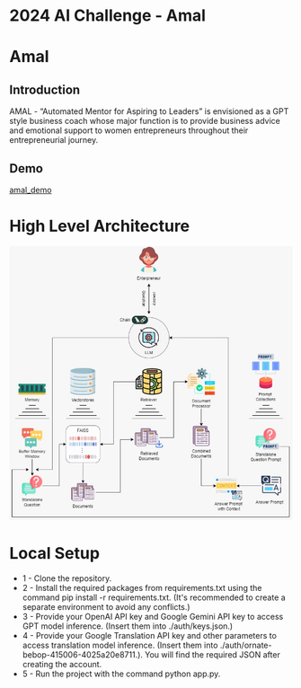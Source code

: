 # 2024 AI Challenge - Amal
# Amal

## Introduction
AMAL - “Automated Mentor for Aspiring to Leaders” is envisioned as a GPT style business
coach whose major function is to provide business advice and emotional support to women
entrepreneurs throughout their entrepreneurial journey.

## Demo


[amal_demo](https://github.com/beyonddata-ai/amal_chatbot/assets/70507544/4334056e-c68b-400a-a48e-5b7a259db89d)


# High Level Architecture
![alt text](https://github.com/beyonddata-ai/amal_chatbot/blob/main/amal_design.jpeg?raw=true)

# Local Setup
* 1 - Clone the repository.
* 2 - Install the required packages from requirements.txt using the command pip install -r requirements.txt. (It's recommended to create a separate environment to avoid any conflicts.)
* 3 - Provide your OpenAI API key and Google Gemini API key to access GPT model inference. (Insert them into ./auth/keys.json.)
* 4 - Provide your Google Translation API key and other parameters to access translation model inference. (Insert them into ./auth/ornate-bebop-415006-4025a20e8711.). You will find the required JSON after creating the account.
* 5 - Run the project with the command python app.py.
